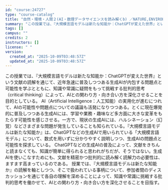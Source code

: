 ```yaml
---
id: "course:24727"
type: "course-catalog"
title: "自然・環境・人間２(AI・数理データサイエンスを読み解くb) ／NATURE,ENVIRONMENT AND HUMANITY2(READINGS IN AI AND DATA SCIENCE (B))"
summary: "この授業では、『大規模言語モデルは新たな知能か：ChatGPTが変えた世界』という文献の読解を通じて、近年急速に普及しつつある生成AIが内包する問題点と可能性を学ぶとともに、知識や常識に疑問をもって挑戦する批判的思考（critical th…"
tags: []
campus: ""
credits: 2
instructors: []
license: " "
version:
  created_at: "2025-10-09T03:48:57Z"
  updated_at: "2025-10-09T03:48:57Z"
---
```


この授業では、『大規模言語モデルは新たな知能か：ChatGPTが変えた世界』という文献の読解を通じて、近年急速に普及しつつある生成AIが内包する問題点と可能性を学ぶとともに、知識や常識に疑問をもって挑戦する批判的思考（critical thinking）によって、AIとの関わり方・向き合い方を深化させることを目的としている。 AI（Artificial Intelligence：人工知能）の実用化が進むにつれて、AIの可能性や問題点についての議論も活発になりつつある。とくに現在爆発的に普及しつつある生成AIには、学習や業務・趣味など多方面に大きな変革をもたらす可能性を感じさせる。一方で、現状の生成AIには、ハルシネーション（幻覚）などさまざまな問題が発生していることも知られている。『大規模言語モデルは新たな知能か』は、ChatGPTなどの生成AIで用いられている「大規模言語モデル」について、数式を用いずに分かりやすく説明しつつ、生成AIの問題点と可能性を探求している。 ChatGPTなどの生成AIの普及によって、文献をきちんと読まなくても、知識が簡単に得られると思われがちだが、そうではない。生成AIを使いこなすためにも、文献を精密かつ批判的に読み解く読解力の必要性は、ますます高まっているのである。 授業では、『大規模言語モデルは新たな知能か』の読解を軸としつつ、そこで扱われている事柄について、参加者間のディスカッションを通じて各自の理解を深めることによって、知識や常識に挑戦する批判的思考を働かせて、AIとの関わり方・向き合い方を深化させることを目指す。
